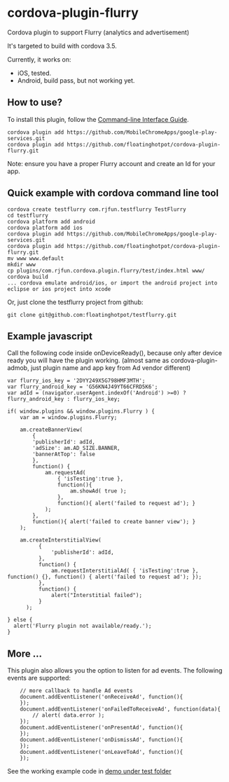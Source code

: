 cordova-plugin-flurry
=====================

Cordova plugin to support Flurry (analytics and advertisement)

It's targeted to build with cordova 3.5.

Currently, it works on:
* iOS, tested.
* Android, build pass, but not working yet.

How to use?
---------------------------
To install this plugin, follow the [Command-line Interface Guide](http://cordova.apache.org/docs/en/edge/guide_cli_index.md.html#The%20Command-line%20Interface).

    cordova plugin add https://github.com/MobileChromeApps/google-play-services.git
    cordova plugin add https://github.com/floatinghotpot/cordova-plugin-flurry.git

Note: ensure you have a proper Flurry account and create an Id for your app.
    
Quick example with cordova command line tool
------------------------------------------------
    cordova create testflurry com.rjfun.testflurry TestFlurry
    cd testflurry
    cordova platform add android
    cordova platform add ios
    cordova plugin add https://github.com/MobileChromeApps/google-play-services.git
    cordova plugin add https://github.com/floatinghotpot/cordova-plugin-flurry.git
    mv www www.default
    mkdir www
    cp plugins/com.rjfun.cordova.plugin.flurry/test/index.html www/
    cordova build
    ... cordova emulate android/ios, or import the android project into eclipse or ios project into xcode

Or, just clone the testflurry project from github:

    git clone git@github.com:floatinghotpot/testflurry.git
    
Example javascript 
-------------------------------------------------
Call the following code inside onDeviceReady(), because only after device ready you will have the plugin working.
(almost same as cordova-plugin-admob, just plugin name and app key from Ad vendor different)   
 
    var flurry_ios_key = '2DYY249X5G798HMF3MTH';
    var flurry_android_key = 'G56KN4J49YT66CFRD5K6';
    var adId = (navigator.userAgent.indexOf('Android') >=0) ? flurry_android_key : flurry_ios_key;
 
    if( window.plugins && window.plugins.Flurry ) {
        var am = window.plugins.Flurry;
    
        am.createBannerView( 
            {
            'publisherId': adId,
            'adSize': am.AD_SIZE.BANNER,
            'bannerAtTop': false
            }, 
            function() {
        	    am.requestAd(
        		    { 'isTesting':true }, 
            		function(){
            			am.showAd( true );
            		}, 
            		function(){ alert('failed to request ad'); }
            	);
            }, 
            function(){ alert('failed to create banner view'); }
        );
        
        am.createInterstitialView(
              {
                  'publisherId': adId,
              },
              function() {
                  am.requestInterstitialAd( { 'isTesting':true }, function() {}, function() { alert('failed to request ad'); });
              },
              function() {
                  alert("Interstitial failed");
              }
          );
        
    } else {
      alert('Flurry plugin not available/ready.');
    }
 
 More ...
 --------------------------------------------------
This plugin also allows you the option to listen for ad events. The following events are supported:

    	// more callback to handle Ad events
    	document.addEventListener('onReceiveAd', function(){
    	});
    	document.addEventListener('onFailedToReceiveAd', function(data){
    		// alert( data.error );
    	});
    	document.addEventListener('onPresentAd', function(){
    	});
    	document.addEventListener('onDismissAd', function(){
    	});
    	document.addEventListener('onLeaveToAd', function(){
    	});   
 
 See the working example code in [demo under test folder](test/index.html)
 